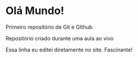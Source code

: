 # Olá Mundo!
 Primeiro repositório de Git e GIthub.

 Repositório criado durante uma aula ao vivo

Essa linha eu editei diretamente no site. Fascinante!
